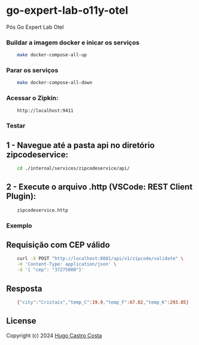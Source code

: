# go-expert-lab-o11y-otel
Pós Go Expert Lab Otel

### Buildar a imagem docker e inicar os serviços
```bash
    make docker-compose-all-up
```

### Parar os serviços
```bash
    make docker-compose-all-down
```

### Acessar o Zipkin:
```bash
    http://localhost:9411
```

### Testar

## 1 - Navegue até a pasta api no diretório zipcodeservice:
```bash
    cd ./internal/services/zipcodeservice/api/
```

## 2 - Execute o arquivo .http (VSCode: REST Client Plugin):
```bash
    zipcodeservice.http
```

### Exemplo

## Requisição com CEP válido

```bash
    curl -X POST "http://localhost:8081/api/v1/zipcode/validate" \
    -H 'Content-Type: application/json' \
    -d '{ "cep": "37275000"}'    
```    

## Resposta
```bash
    {"city":"Cristais","temp_C":19.9,"temp_F":67.82,"temp_K":293.05}
```    


## <a name="license"></a> License

Copyright (c) 2024 [Hugo Castro Costa]

[Hugo Castro Costa]: https://github.com/hgtpcastro